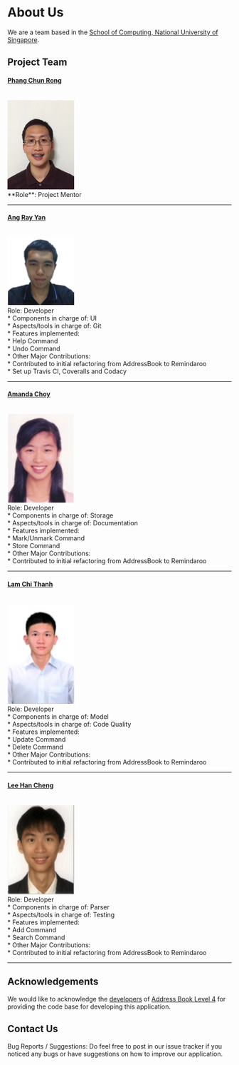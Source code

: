 <!-- @@author A0139797E -->
# About Us

We are a team based in the [School of Computing, National University of Singapore](http://www.comp.nus.edu.sg).

## Project Team

#### [Phang Chun Rong](http://github.com/Crphang)
<br>
<img src="images/ChunRong.jpg" width="150">
<br>
**Role**: Project Mentor

-----

#### [Ang Ray Yan](http://github.com/4rr4y)
<br>
<img src="images/RayYan.jpg" width="150">
<br>
Role: Developer <br>  
* Components in charge of: UI <br>
* Aspects/tools in charge of: Git <br>
* Features implemented: <br>
    * Help Command <br>
    * Undo Command <br>
* Other Major Contributions: <br>
    * Contributed to initial refactoring from AddressBook to Remindaroo <br>
    * Set up Travis CI, Coveralls and Codacy <br>

-----

#### [Amanda Choy](http://github.com/amandachoy)
<br>
<img src="images/Amanda.jpg" width="150">
<br>
Role: Developer <br>
* Components in charge of: Storage <br>
* Aspects/tools in charge of: Documentation <br>
* Features implemented: <br>
    * Mark/Unmark Command <br>
    * Store Command <br>
* Other Major Contributions: <br>
    * Contributed to initial refactoring from AddressBook to Remindaroo <br>

-----

#### [Lam Chi Thanh](http://github.com/zevergreenz)
<br>
<img src="images/ChiThanh.jpg" width="150">
<br>
Role: Developer <br>  
* Components in charge of: Model <br>
* Aspects/tools in charge of: Code Quality <br>
* Features implemented: <br>
    * Update Command <br>
    * Delete Command <br>
* Other Major Contributions: <br>
    * Contributed to initial refactoring from AddressBook to Remindaroo <br>

-----

#### [Lee Han Cheng](https://github.com/landuomu)
<br>
<img src="images/HanCheng.jpg" width="150">
<br>
 Role: Developer <br>  
 * Components in charge of: Parser <br>
 * Aspects/tools in charge of: Testing <br>
 * Features implemented: <br>
     * Add Command <br>
     * Search Command <br>
 * Other Major Contributions: <br>
     * Contributed to initial refactoring from AddressBook to Remindaroo <br>

 -----


## Acknowledgements
We would like to acknowledge the [developers](https://github.com/nus-cs2103-AY1617S1/addressbook-level4/blob/master/docs/AboutUs.md) of [Address Book Level 4](https://github.com/nus-cs2103-AY1617S1/addressbook-level4) for providing the code base for developing this application.

## Contact Us

Bug Reports / Suggestions: Do feel free to post in our issue tracker if you noticed any bugs or have suggestions on how to improve our application.
